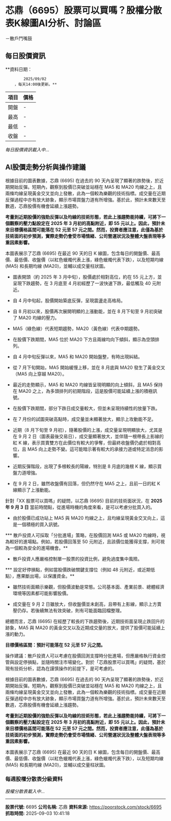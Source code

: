 # 芯鼎（6695）股票可以買嗎？股權分散表K線圖AI分析、討論區
－散戶鬥嘴鼓

## 每日股價資訊

**資料日期：
        
            2025/09/02
        ，每天14:00後更新。**

| 項目 | 價格 |
|------|------|
| 開盤 | - |
| 最高 | - |
| 最低 | - |
| 收盤 | - |

*每日股價資訊載入中...*

## AI股價走勢分析與操作建議

根據目前的圖表數據，芯鼎 (6695) 在過去的 90 天內呈現了顯著的跌勢後，於近期開始反彈。短期內，觀察到股價已突破並站穩在 MA5 和 MA20 均線之上，且兩條均線呈現黃金交叉並向上發散，此為一個較為樂觀的技術指標。成交量在近期反彈過程中亦有放大跡象，顯示市場買盤力道有所增強。基於此，預計未來數天至數週，芯鼎股價有機會延續上漲趨勢。

**考量到近期股價的強勁反彈以及均線的技術形態，若此上漲趨勢能持續，可將下一個觀察的壓力點設定在 2025 年 3 月初的高點附近，即 55 元以上。因此，預計未來目標價格區間可能落在 52 元至 57 元之間。然而，投資者應注意，此僅為基於技術面的初步預測，實際走勢仍會受市場情緒、公司營運狀況及整體大盤表現等多重因素影響。**

本圖表展示了芯鼎 (6695) 在最近 90 天的日 K 線圖，包含每日的開盤價、最高價、最低價、收盤價（以紅色蠟燭代表上漲，綠色蠟燭代表下跌），以及短期均線 (MA5) 和長期均線 (MA20)，並輔以成交量柱狀圖。

*   圖表開頭（約 2025 年 3 月中旬），股價處於相對高位，約在 55 元上方，並呈現下跌趨勢，在 3 月底至 4 月初經歷了一波快速下跌，最低觸及 40 元附近。

*   自 4 月中旬起，股價開始築底反彈，呈現震盪走高格局。

*   自 8 月初以來，股價再次展開明顯的上漲動能，並在 8 月下旬至 9 月初突破了 MA20 均線的壓力。

*   MA5（綠色線）代表短期趨勢，MA20（黃色線）代表中期趨勢。

*   在股價下跌期間，MA5 位於 MA20 下方且兩線均向下傾斜，顯示為空頭排列。

*   自 4 月中旬反彈以來，MA5 和 MA20 開始盤整，有時出現糾結。

*   從 7 月下旬開始，MA5 開始緩慢上移，並在 8 月底與 MA20 發生了黃金交叉（MA5 向上穿越 MA20）。

*   最近的走勢顯示，MA5 和 MA20 均線皆呈現明顯的向上傾斜，且 MA5 保持在 MA20 之上，為多頭排列的初期階段，這是股價可能延續上漲的積極訊號。

*   在股價下跌期間，部分下跌日成交量較大，但並未呈現持續性的放量下跌。

*   在 7 月份的試圖突破高點時，成交量並未顯著放大，顯示上攻動能不足。

*   近期（8 月下旬至 9 月初），隨著股價的上漲，成交量呈現明顯放大，尤其是在 9 月 2 日（圖表最後交易日），成交量顯著放大，並伴隨一根帶長上影線的紅 K 線，表示買賣雙方在此價位有較大的爭奪，但最終收盤價仍處於相對高位，且 MA5 向上走勢不變。這可能暗示著有較大的承接力道或特定消息的影響。

*   近期反彈階段，出現了多根較長的陽線，特別是 8 月底的幾根 K 線，顯示買盤力道增強。

*   在 9 月 2 日，雖然收盤價有回落，但仍然守在 MA5 之上，且前一日的紅 K 線顯示了上漲動能。

針對「XX 股票可以買嗎」的疑問，以芯鼎 (6695) 目前的技術面狀況，在 **2025 年 9 月 3 日** 當前時間點，從進場時機的角度來看，是可以考慮分批買入的。

*   由於股價已成功站上 MA5 與 MA20 均線之上，且均線呈現黃金交叉向上，這是一個積極的買入訊號。

***   散戶投資人可採取「分批進場」策略，在股價回測 MA5 或 MA20 均線時，視為較好的進場點。例如，若股價回落至 50 元附近，且該價位能獲得支撐，則可視為一個較為安全的進場機會。**

*   散戶投資人應嚴格控制單一股票的投資比例，避免過度集中風險。

***   設定好停損點，例如當股價跌破關鍵支撐位（例如 48 元附近，或近期低點），應果斷出場，以保護資金。**

*   雖然技術面顯示樂觀，但股價波動是常態。公司基本面、產業前景、總體經濟環境等因素都可能影響股價。

*   成交量在 9 月 2 日雖放大，但收盤價並未創高，且帶有上影線，顯示上方賣壓仍存。若後續無法有效突破，則有可能面臨回檔整理。

總體而言，芯鼎 (6695) 在經歷了較長的下跌趨勢後，近期技術面呈現止跌回升的跡象，MA5 與 MA20 的黃金交叉以及近期成交量的放大，提供了股價可能延續上漲的動力。

**目標價格區間：預計可能落在 52 元至 57 元之間。**

操作建議：散戶投資人可以考慮在股價回測支撐時分批進場，但應嚴格執行資金控管與設定停損點，並隨時關注市場變化。對於「芯鼎股票可以買嗎」的疑問，基於現有技術分析，認為在謹慎操作的前提下，是可考慮的。

根據目前的圖表數據，芯鼎 (6695) 在過去的 90 天內呈現了顯著的跌勢後，於近期開始反彈。短期內，觀察到股價已突破並站穩在 MA5 和 MA20 均線之上，且兩條均線呈現黃金交叉並向上發散，此為一個較為樂觀的技術指標。成交量在近期反彈過程中亦有放大跡象，顯示市場買盤力道有所增強。基於此，預計未來數天至數週，芯鼎股價有機會延續上漲趨勢。

**考量到近期股價的強勁反彈以及均線的技術形態，若此上漲趨勢能持續，可將下一個觀察的壓力點設定在 2025 年 3 月初的高點附近，即 55 元以上。因此，預計未來目標價格區間可能落在 52 元至 57 元之間。然而，投資者應注意，此僅為基於技術面的初步預測，實際走勢仍會受市場情緒、公司營運狀況及整體大盤表現等多重因素影響。**

本圖表展示了芯鼎 (6695) 在最近 90 天的日 K 線圖，包含每日的開盤價、最高價、最低價、收盤價（以紅色蠟燭代表上漲，綠色蠟燭代表下跌），以及短期均線 (MA5) 和長期均線 (MA20)，並輔以成交量柱狀圖。

### 每週股權分散表分級資料

*股權分散表載入中...*

---

**股票代號:** 6695
**公司名稱:** 芯鼎
**資料來源:** https://poorstock.com/stock/6695
**抓取時間:** 2025-09-03 10:41:18